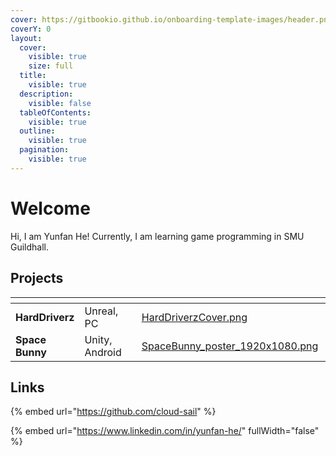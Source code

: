 ```yaml
---
cover: https://gitbookio.github.io/onboarding-template-images/header.png
coverY: 0
layout:
  cover:
    visible: true
    size: full
  title:
    visible: true
  description:
    visible: false
  tableOfContents:
    visible: true
  outline:
    visible: true
  pagination:
    visible: true
---
```


# Welcome

Hi, I am Yunfan He! Currently, I am learning game programming in SMU Guildhall.







## Projects



<table data-view="cards"><thead><tr><th></th><th></th><th data-type="content-ref"></th><th data-hidden data-card-cover data-type="files"></th><th data-hidden></th><th data-hidden data-card-target data-type="content-ref"></th></tr></thead><tbody><tr><td><strong>HardDriverz</strong></td><td>Unreal, PC</td><td></td><td><a href=".gitbook/assets/HardDriverzCover.png">HardDriverzCover.png</a></td><td></td><td><a href="team-projects/harddriverz/">harddriverz</a></td></tr><tr><td><strong>Space Bunny</strong></td><td>Unity, Android</td><td></td><td><a href=".gitbook/assets/SpaceBunny_poster_1920x1080.png">SpaceBunny_poster_1920x1080.png</a></td><td></td><td><a href="team-projects/space-bunny/">space-bunny</a></td></tr></tbody></table>



## Links

{% embed url="https://github.com/cloud-sail" %}

{% embed url="https://www.linkedin.com/in/yunfan-he/" fullWidth="false" %}
